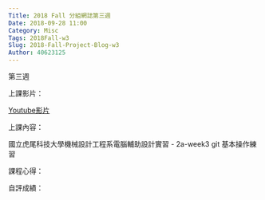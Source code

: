 ```yaml
---
Title: 2018 Fall 分組網誌第三週
Date: 2018-09-28 11:00
Category: Misc
Tags: 2018Fall-w3
Slug: 2018-Fall-Project-Blog-w3
Author: 40623125
---
```


第三週

<!-- PELICAN_END_SUMMARY -->

上課影片：

[Youtube影片](https://www.youtube.com/watch?v=158Ir6Mni60)

上課內容：

國立虎尾科技大學機械設計工程系電腦輔助設計實習 - 2a-week3 git 基本操作練習

課程心得：

自評成績：
